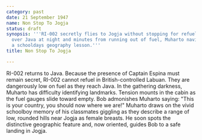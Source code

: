 ```yaml
---
category: past
date: 21 September 1947
name: Non Stop To Jogja
status: draft
synopsis: '''RI-002 secretly flies to Jogja without stopping for refueling. Flying
  over Java at night and minutes from running out of fuel, Muharto navigates by remembering
  a schooldays geography lesson.'''
title: Non Stop To Jogja

---
```





RI-002 returns to Java. Because the presence of Captain 
Espina must remain secret, RI-002 cannot refuel in British-controlled Labuan. They are dangerously low on fuel as
they reach Java. In the gathering darkness, Muharto has difficulty
identifying landmarks. Tension mounts in the cabin as the fuel gauges
slide toward empty. Bob admonishes Muharto saying: "This is your
country, you should now where we are!" Muharto draws on the vivid
schoolboy memory of his classmates giggling as they describe a range of
low, rounded hills near Jogja as female breasts. He soon spots the
distinctive geographic feature and, now oriented, guides Bob to a safe
landing in Jogja.
